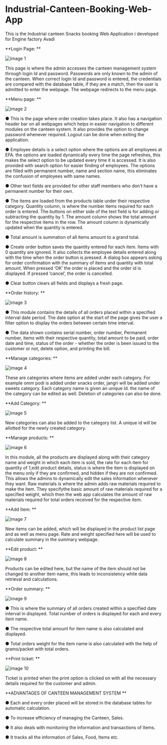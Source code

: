 # Industrial-Canteen-Booking-Web-App
This is the Industrial canteen Snacks booking Web Application i developed for Engine factory Avadi

**Login Page:
**

![image 1](https://github.com/Pavithra0601/Industrial-Canteen-Booking-Web-App/assets/174179024/7e1f1023-2258-41f6-acd7-31057df4047d)


This page is where the admin accesses the canteen management system through login Id and password. Passwords are only known to the admin of the canteen. When correct login Id and password is entered, the credentials are compared with the database table, if they are a match, then the user is admitted to enter the webpage. The webpage redirects to the menu page.

**Menu page:
**

![image 2](https://github.com/Pavithra0601/Industrial-Canteen-Booking-Web-App/assets/174179024/a5dff44f-738a-45be-82ab-0161142784a4)


●	This is the page where order creation takes place. It also has a navigation header bar on all webpages which helps in easier navigation to different modules on the canteen system. It also provides the option to change password whenever required. Logout can be done when exiting the application. 

●	Employee details is a select option where the options are all employees at EFA. the options are loaded dynamically every time the page refreshes, this makes the select option to be updated every time it is accessed. It is also provided with search option for easier finding of employees. The options are filled with permanent number, name and section name, this eliminates the confusion of employees with same names.

●	Other text fields are provided for other staff members who don't have a permanent number for their own.

●	The items are loaded from the products table under their respective category. Quantity column, is where the number items required for each order is entered. The buttons on either side of the text field is for adding or subtracting the quantity by 1. The amount column shows the total amount for the respective items in the row. The amount column is dynamically updated when the quantity is entered.

●	Total amount is summation of all items amount to a grand total.

●	Create order button saves the quantity entered for each item. Items with 0 quantity are ignored. It also collects the employee details entered along with the time when the order button is pressed. A dialog box appears asking for order confirmation with the summary of items and quantity with total amount. When pressed ‘OK’ the order is placed and the order id is displayed. If pressed ‘cancel’, the order is cancelled.

●	Clear button clears all fields and displays a fresh page.

 

**Order history:
**

![image 3](https://github.com/Pavithra0601/Industrial-Canteen-Booking-Web-App/assets/174179024/ac407dd5-bc8b-4b9b-bc13-f9f15a888c6a)


●	This module contains the details of all orders placed within a specified interval date period. The date option at the start of the page gives the user a filter option to display the orders between certain time interval. 

●	The data shown contains serial number, order number, Permanent number, items with their respective quantity, total amount to be paid, order date and time, status of the order - whether the order is been issued to the customer or not, delete option, and printing the bill.
 

**Manage categories:
**

![image 4](https://github.com/Pavithra0601/Industrial-Canteen-Booking-Web-App/assets/174179024/bbd9b66b-5321-422d-8dc3-13122500943a)


These are categories where items are added under each category. For example omm podi is added under snacks order, jangri will be added under sweets category. Each category name is given an unique Id. the name of the category can be edited as well. Deletion of categories can also be done.
 

**Add Category:
**

![image 5](https://github.com/Pavithra0601/Industrial-Canteen-Booking-Web-App/assets/174179024/050eff5b-3a4b-43ae-b301-81cafe6f6648)


New categories can also be added to the category list. A unique id will be allotted for the newly created category.
 

**Manage products:
**

![image 6](https://github.com/Pavithra0601/Industrial-Canteen-Booking-Web-App/assets/174179024/732d127f-8069-4134-b450-01e6faf911f6)


In this module, all the products are displayed along with their category name and weight in which each item is sold, the rate for each item for quantity of 1,edit product details, status is where the item is displayed on the menu only if they are confirmed, and hidden if they are not confirmed. This allows the admins to dynamically edit the sales information whenever they want. Raw materials is where the admin adds raw materials required to make the item. They specifythe basic amount of raw materials required for a specified weight, which then the web app calculates the amount of raw materials required for total orders received for the respective item.
 

**Add Item:
**

![image 7](https://github.com/Pavithra0601/Industrial-Canteen-Booking-Web-App/assets/174179024/1c274ee9-e1f2-4ea1-8699-5959b7a9ed14)


New items can be added, which will be displayed in the product list page and as well as menu page. Rate and weight specified here will be used to calculate summary in the summary webpage.

 


**Edit product:
**

![image 8](https://github.com/Pavithra0601/Industrial-Canteen-Booking-Web-App/assets/174179024/b944fbbe-b1a7-4337-a416-a3cb31a1d21a)


Products can be edited here, but the name of the item should not be changed to another item name, this leads to inconsistency while data retrieval and calculations.
 

**Order summary:
**

![image 9](https://github.com/Pavithra0601/Industrial-Canteen-Booking-Web-App/assets/174179024/104925e1-32bf-46a0-a0f2-a6a5de545185)


●	This is where the summary of all orders created within a specified date interval in displayed. Total number of orders is displayed for each and every item name. 

●	The respective total amount for item name is also calculated and displayed. 

●	Total orders weight for the item name is also calculated with the help of grams/packet with total orders.



**Print ticket:
**

![image 10](https://github.com/Pavithra0601/Industrial-Canteen-Booking-Web-App/assets/174179024/93e66c90-2d85-40d7-b833-f66ade0d51fc)


Ticket is printed when the print option is clicked on with all the necessary details required for the customer and admin.


**ADVANTAGES OF CANTEEN MANAGEMENT SYSTEM
**

●	Each and every order placed will be stored in the database tables for automatic calculation.

●	To increase efficiency of managing the Canteen, Sales. 

●	It also deals with monitoring the information and transactions of Items. 

●	It tracks all the information of Sales, Food, Items etc.
